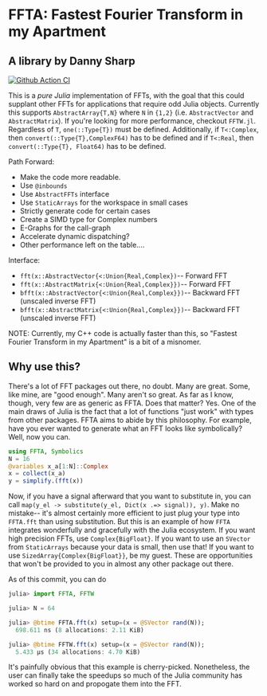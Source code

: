 # FFTA: Fastest Fourier Transform in my Apartment
## A library by Danny Sharp

[![Github Action CI](https://github.com/dannys4/FFTA.jl/workflows/CI/badge.svg)](https://github.com/dannys4/FFTA.jl/actions)

This is a *pure Julia* implementation of FFTs, with the goal that this could supplant other FFTs for applications that require odd Julia objects. Currently this supports `AbstractArray{T,N}` where `N` in `{1,2}` (i.e. `AbstractVector` and `AbstractMatrix`). If you're looking for more performance, checkout `FFTW.jl`. Regardless of `T`, `one(::Type{T})` must be defined. Additionally, if `T<:Complex`, then `convert(::Type{T},ComplexF64)` has to be defined and if `T<:Real`, then `convert(::Type{T}, Float64)` has to be defined.

Path Forward:
- Make the code more readable.
- Use `@inbounds`
- Use `AbstractFFTs` interface
- Use `StaticArrays` for the workspace in small cases
- Strictly generate code for certain cases
- Create a SIMD type for Complex numbers
- E-Graphs for the call-graph
- Accelerate dynamic dispatching?
- Other performance left on the table....

Interface:
- `fft(x::AbstractVector{<:Union{Real,Complex})`-- Forward FFT
- `fft(x::AbstractMatrix{<:Union{Real,Complex}})`-- Forward FFT
- `bfft(x::AbstractVector{<:Union{Real,Complex}})`-- Backward FFT (unscaled inverse FFT)
- `bfft(x::AbstractMatrix{<:Union{Real,Complex}})`-- Backward FFT (unscaled inverse FFT)

NOTE: Currently, my C++ code is actually faster than this, so "Fastest Fourier Transform in my Apartment" is a bit of a misnomer.


## Why use this?
There's a lot of FFT packages out there, no doubt. Many are great. Some, like mine, are "good enough". Many aren't so great. As far as I know, though, very few are as generic as FFTA. Does that matter? Yes. One of the main draws of Julia is the fact that a lot of functions "just work" with types from other packages. FFTA aims to abide by this philosophy. For example, have you ever wanted to generate what an FFT looks like symbolically? Well, now you can.
```julia
using FFTA, Symbolics
N = 16
@variables x_a[1:N]::Complex
x = collect(x_a)
y = simplify.(fft(x))
```
Now, if you have a signal afterward that you want to substitute in, you can call `map(y_el -> substitute(y_el, Dict(x .=> signal)), y)`. Make no mistake-- it's almost certainly more efficient to just plug your type into `FFTA.fft` than using substitution. But this is an example of how `FFTA` integrates wonderfully and gracefully with the Julia ecosystem. If you want high precision FFTs, use `Complex{BigFloat}`. If you want to use an `SVector` from `StaticArrays` because your data is small, then use that! If you want to use `SizedArray{Complex{BigFloat}}`, be my guest. These are opportunities that won't be provided to you in almost any other package out there.

As of this commit, you can do
```julia
julia> import FFTA, FFTW

julia> N = 64

julia> @btime FFTA.fft(x) setup=(x = @SVector rand(N));
  698.611 ns (8 allocations: 2.11 KiB)

julia> @btime FFTW.fft(x) setup=(x = @SVector rand(N));
  5.433 μs (34 allocations: 4.70 KiB)
```
It's painfully obvious that this example is cherry-picked. Nonetheless, the user can finally take the speedups so much of the Julia community has worked so hard on and propogate them into the FFT.
